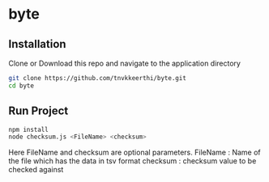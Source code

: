 # byte

## Installation
Clone or Download this repo and navigate to the application directory
```bash
git clone https://github.com/tnvkkeerthi/byte.git
cd byte
```

## Run Project

```bash
npm install
node checksum.js <FileName> <checksum>
```

Here FileName and checksum are optional parameters. 
FileName : Name of the file which has the data in tsv format
checksum : checksum value to be checked against
